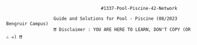                                         #1337-Pool-Piscine-42-Network

                      Guide and Solutions for Pool - Piscine (08/2023 Bengruir Campus)
                      ❗❗ Disclaimer : YOU ARE HERE TO LEARN, DON'T COPY (OR ⚠️ ☠️) ❗❗



